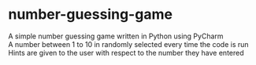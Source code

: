 # number-guessing-game
A simple number guessing game written in Python using PyCharm<br>
A number between 1 to 10 in randomly selected every time the code is run<br>
Hints are given to the user with respect to the number they have entered

